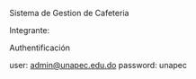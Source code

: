 Sistema de Gestion de Cafeteria

Integrante:



Authentificación

user: admin@unapec.edu.do
password: unapec
